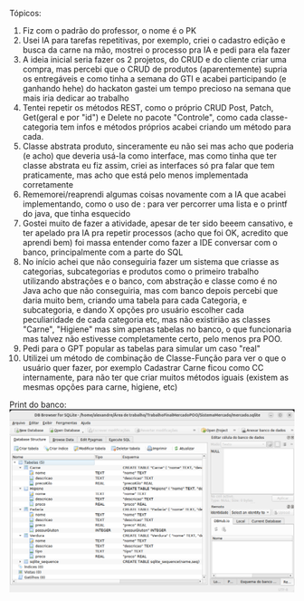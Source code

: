 Tópicos: 
1. Fiz com o padrão do professor, o nome é o PK
2. Usei IA para tarefas repetitivas, por exemplo, criei o cadastro edição e busca da carne na mão, mostrei o processo pra IA e pedi para ela fazer
3. A ideia inicial seria fazer os 2 projetos, do CRUD e do cliente criar uma compra, mas percebi que o CRUD de produtos (aparentemente) supria 
os entregáveis e como tinha a semana do GTI e acabei participando (e ganhando hehe) do hackaton gastei um tempo precioso na semana que mais iria
dedicar ao trabalho
4. Tentei repetir os métodos REST, como o próprio CRUD Post, Patch, Get(geral e por "id") e Delete no pacote "Controle", como cada classe-categoria
tem infos e métodos próprios acabei criando um método para cada.
5. Classe abstrata produto, sinceramente eu não sei mas acho que poderia (e acho) que deveria usá-la como interface, mas como tinha que ter classe
abstrata eu fiz assim, criei as interfaces só pra falar que tem praticamente, mas acho que está pelo menos implementada corretamente
6. Rememorei/reaprendi algumas coisas novamente com a IA que acabei implementando, como o uso de : para ver percorrer uma lista e o printf do java, que 
tinha esquecido
7. Gostei muito de fazer a atividade, apesar de ter sido beeem cansativo, e ter apelado pra IA pra repetir processos (acho que foi OK, acredito que 
aprendi bem) foi massa entender como fazer a IDE conversar com o banco, principalmente com a parte do SQL
8. No início achei que não conseguiria fazer um sistema que criasse as categorias, subcategorias e produtos como o primeiro trabalho utilizando
abstrações e o banco, com abstração e classe como é no Java acho que não conseguiria, mas com banco depois percebi que daria muito bem, criando uma
tabela para cada Categoria, e subcategoria, e dando X opções pro usuário escolher cada peculiaridade de cada categoria etc, mas não existirião as classes
"Carne", "Higiene" mas sim apenas tabelas no banco, o que funcionaria mas talvez não estivesse completamente certo, pelo menos pra POO.
9. Pedi para o GPT popular as tabelas para simular um caso "real"
10. Utilizei um método de combinação de Classe-Função para ver o que o usuário quer fazer, por exemplo Cadastrar Carne ficou como CC internamente,
para não ter que criar muitos métodos iguais (existem as mesmas opções para carne, higiene, etc)

Print do banco:
![img.png](img.png)

